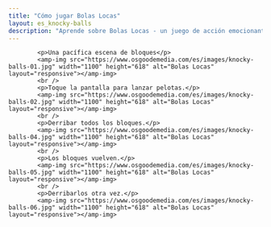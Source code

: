 ```yaml
---
title: "Cómo jugar Bolas Locas"
layout: es_knocky-balls
description: "Aprende sobre Bolas Locas - un juego de acción emocionante, disponible gratis para Android (Google Play), Windows (Tienda Windows) y Tizen."
---
```

			<p>Una pacífica escena de bloques</p>
			<amp-img src="https://www.osgoodemedia.com/es/images/knocky-balls-01.jpg" width="1100" height="618" alt="Bolas Locas" layout="responsive"></amp-img>
			<br />
			<p>Toque la pantalla para lanzar pelotas.</p>
			<amp-img src="https://www.osgoodemedia.com/es/images/knocky-balls-02.jpg" width="1100" height="618" alt="Bolas Locas" layout="responsive"></amp-img>
			<br />
			<p>Derribar todos los bloques.</p>
			<amp-img src="https://www.osgoodemedia.com/es/images/knocky-balls-04.jpg" width="1100" height="618" alt="Bolas Locas" layout="responsive"></amp-img>
			<br />
			<p>Los bloques vuelven.</p>
			<amp-img src="https://www.osgoodemedia.com/es/images/knocky-balls-05.jpg" width="1100" height="618" alt="Bolas Locas" layout="responsive"></amp-img>
			<br />
			<p>Derribarlos otra vez.</p>
			<amp-img src="https://www.osgoodemedia.com/es/images/knocky-balls-06.jpg" width="1100" height="618" alt="Bolas Locas" layout="responsive"></amp-img>